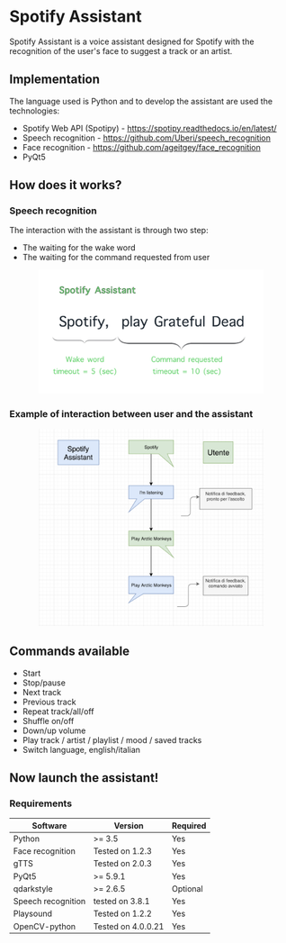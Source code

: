 # Spotify Assistant
Spotify Assistant is a voice assistant designed for Spotify with the recognition of the user's face to suggest a track or an artist.

## Implementation
The language used is Python and to develop the assistant are used the technologies:
- Spotify Web API (Spotipy) - https://spotipy.readthedocs.io/en/latest/
- Speech recognition - https://github.com/Uberi/speech_recognition
- Face recognition - https://github.com/ageitgey/face_recognition
- PyQt5

## How does it works?
### Speech recognition
The interaction with the assistant is through two step:
- The waiting for the wake word
- The waiting for the command requested from user

<p align="center">
  <img width="400" height="220" src="https://github.com/AlessandroMinervini/Spotify-Assistant/blob/master/imagestoreadme/speechflow.jpg">
</p>

### Example of interaction between user and the assistant

<p align="center">
  <img width="400" height="350" src="https://github.com/AlessandroMinervini/Spotify-Assistant/blob/master/imagestoreadme/flow.png">
</p>

## Commands available

- Start
- Stop/pause
- Next track
- Previous track
- Repeat track/all/off
- Shuffle on/off
- Down/up volume
- Play track / artist / playlist / mood / saved tracks
- Switch language, english/italian

## Now launch the assistant!

### Requirements


| Software  | Version | Required|
| ------------- | ------------- |  ------------- |
| Python | >= 3.5  | Yes    |
| Face recognition | Tested on 1.2.3 |    Yes     |
| gTTS  | Tested on 2.0.3 | Yes   |
| PyQt5 | >= 5.9.1  | Yes
| qdarkstyle  | >= 2.6.5  |Optional |
| Speech recognition | tested on 3.8.1  | Yes    |
| Playsound | Tested on 1.2.2 | Yes    |
| OpenCV-python | Tested on 4.0.0.21 | Yes    |






